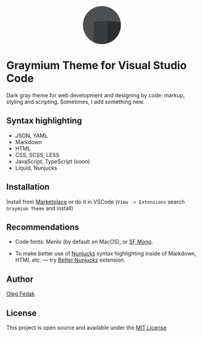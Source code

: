 <p align="center">
 <img width="100px" height="100px" src="./graymium-icon.png" align="center" alt="" />
</p>

# Graymium Theme for Visual Studio Code

Dark gray theme for web development and designing by code: markup, styling and scripting. Sometimes, I add something new.

## Syntax highlighting
- JSON, YAML
- Markdown
- HTML
- CSS, SCSS, LESS
- JavaScript, TypeScript (soon)
- Liquid, Nunjucks

## Installation

Install from [Marketplace](https://marketplace.visualstudio.com/items?itemName=olegfedak.graymium-vscode) or do it in VSCode (`View -> Extensions` search `Graymium Theme` and install)

## Recommendations

* Code fonts: Menlo (by default on MacOS), or [SF Mono](https://github.com/supercomputra/SF-Mono-Font).

* To make better use of [Nunjucks](https://mozilla.github.io/nunjucks/) syntax highlighting inside of Markdown, HTML etc. — try [Better Nunjucks](https://marketplace.visualstudio.com/items?itemName=ginfuru.better-nunjucks) extension.

## Author

[Oleg Fedak](https://github.com/olegfedak)

## License

This project is open source and available under the [MIT License](../LICENSE)

